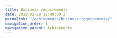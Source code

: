 ```yaml
---
title: Business requirements
date: 2018-02-28 12:40:00 Z
permalink: "/achivements/business-requirements/"
navigation_order: 1
navigation_parent: Achivements
---
```

